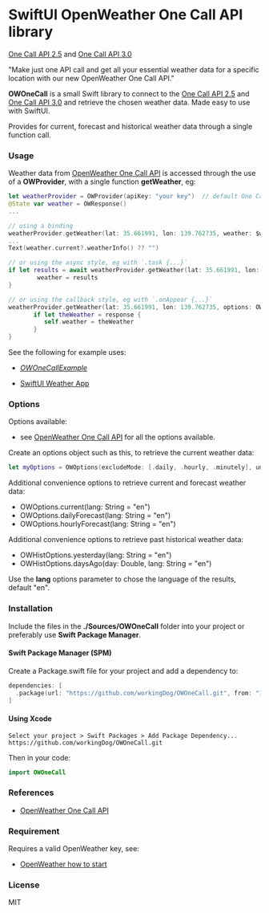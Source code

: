 # SwiftUI OpenWeather One Call API library


[One Call API 2.5](https://openweathermap.org/api/one-call-api) and [One Call API 3.0](https://openweathermap.org/api/one-call-3)

"Make just one API call and get all your essential weather data for a specific location with our new OpenWeather One Call API."

**OWOneCall** is a small Swift library to connect to the [One Call API 2.5](https://openweathermap.org/api/one-call-api) and [One Call API 3.0](https://openweathermap.org/api/one-call-3) and retrieve the chosen weather data. Made easy to use with SwiftUI.

Provides for current, forecast and historical weather data through a single function call.

### Usage

Weather data from [OpenWeather One Call API](https://openweathermap.org/api/one-call-api) is accessed through the use of a **OWProvider**, with a single function **getWeather**, eg:

```swift
let weatherProvider = OWProvider(apiKey: "your key")  // default One Call API 2.5
@State var weather = OWResponse()
...

// using a binding
weatherProvider.getWeather(lat: 35.661991, lon: 139.762735, weather: $weather, options: OWOptions.current())
...
Text(weather.current?.weatherInfo() ?? "")

// or using the async style, eg with `.task {...}`
if let results = await weatherProvider.getWeather(lat: 35.661991, lon: 139.762735, options: OWOptions.dailyForecast(lang: lang)) {
        weather = results
}

// or using the callback style, eg with `.onAppear {...}`
weatherProvider.getWeather(lat: 35.661991, lon: 139.762735, options: OWOptions.current()) { response in
       if let theWeather = response {
          self.weather = theWeather
       }
}
```

See the following for example uses:

-   [*OWOneCallExample*](https://github.com/workingDog/OWOneCallExample) 

-   [SwiftUI Weather App](https://github.com/workingDog/YAWA)


### Options

Options available:

-   see [OpenWeather One Call API](https://openweathermap.org/api/one-call-api) for all the options available.

Create an options object such as this, to retrieve the current weather data:

```swift
let myOptions = OWOptions(excludeMode: [.daily, .hourly, .minutely], units: .metric, lang: "en")
```

Additional convenience options to retrieve current and forecast weather data: 

-    OWOptions.current(lang: String = "en")
-    OWOptions.dailyForecast(lang: String = "en")  
-    OWOptions.hourlyForecast(lang: String = "en")

Additional convenience options to retrieve past historical weather data: 

-    OWHistOptions.yesterday(lang: String = "en")
-    OWHistOptions.daysAgo(day: Double, lang: String = "en")

Use the **lang** options parameter to chose the language of the results, default "en".


### Installation

Include the files in the **./Sources/OWOneCall** folder into your project or preferably use **Swift Package Manager**. 

#### Swift Package Manager  (SPM)

Create a Package.swift file for your project and add a dependency to:

```swift
dependencies: [
  .package(url: "https://github.com/workingDog/OWOneCall.git", from: "1.3.1")
]
```

#### Using Xcode

    Select your project > Swift Packages > Add Package Dependency...
    https://github.com/workingDog/OWOneCall.git

Then in your code:

```swift
import OWOneCall
```
    
### References

-    [OpenWeather One Call API](https://openweathermap.org/api/one-call-api)


### Requirement

Requires a valid OpenWeather key, see:

-    [OpenWeather how to start](https://openweathermap.org/appid)

### License

MIT
